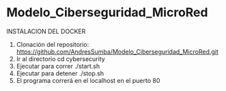 # Modelo_Ciberseguridad_MicroRed
INSTALACION DEL DOCKER
1. Clonación del repositorio:
  https://github.com/AndresSumba/Modelo_Ciberseguridad_MicroRed.git
2. Ir al directorio
  cd cybersecurity
3. Ejecutar para correr
  ./start.sh
4. Ejecutar para detener
  ./stop.sh
5. El programa correrá en el localhost en el puerto 80

